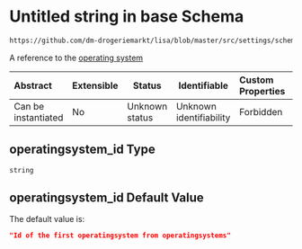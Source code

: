 # Untitled string in base Schema

```txt
https://github.com/dm-drogeriemarkt/lisa/blob/master/src/settings/schema.json#/properties/form_settings/properties/default_values/properties/operatingsystem_id
```

A reference to the [operating system](#operatingsystems)


| Abstract            | Extensible | Status         | Identifiable            | Custom Properties | Additional Properties | Access Restrictions | Defined In                                                                               |
| :------------------ | ---------- | -------------- | ----------------------- | :---------------- | --------------------- | ------------------- | ---------------------------------------------------------------------------------------- |
| Can be instantiated | No         | Unknown status | Unknown identifiability | Forbidden         | Allowed               | none                | [settings.schema.json\*](../../src/settings/settings.schema.json "open original schema") |

## operatingsystem_id Type

`string`

## operatingsystem_id Default Value

The default value is:

```json
"Id of the first operatingsystem from operatingsystems"
```
